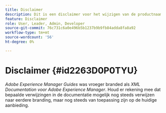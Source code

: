 ```yaml
---
title: Disclaimer
description: Dit is een disclaimer voor het wijzigen van de productnaam van XML Documentation voor Adobe Experience Manager in AEM Guides
feature: Disclaimer
role: User, Leader, Admin, Developer
source-git-commit: 76c731c6a0e496b5b1237b9b9fb84adda8fa8a92
workflow-type: tm+mt
source-wordcount: '56'
ht-degree: 0%

---
```


# Disclaimer {#id2263D0P0TYU}

*Adobe Experience Manager Guides* was vroeger branded als *XML Documentation voor Adobe Experience Manager*. Houd er rekening mee dat bepaalde verwijzingen in de documentatie mogelijk nog steeds verwijzen naar eerdere branding, maar nog steeds van toepassing zijn op de huidige aanbieding.
